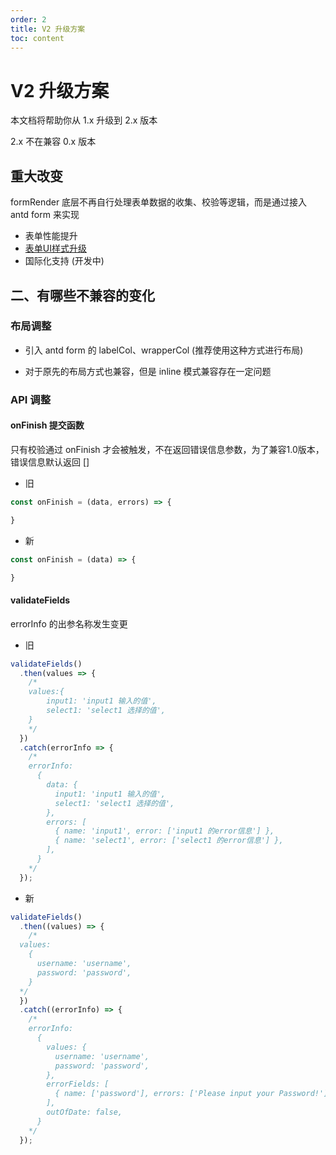 ```yaml
---
order: 2
title: V2 升级方案
toc: content
---
```

# V2 升级方案
本文档将帮助你从 1.x 升级到 2.x 版本

2.x 不在兼容 0.x 版本

## 重大改变
formRender 底层不再自行处理表单数据的收集、校验等逻辑，而是通过接入 antd form 来实现

- 表单性能提升
- [表单UI样式升级](/form-render/disaply/row)
- 国际化支持 (开发中)

## 二、有哪些不兼容的变化
### 布局调整
- 引入 antd form 的 labelCol、wrapperCol (推荐使用这种方式进行布局)

- 对于原先的布局方式也兼容，但是 inline 模式兼容存在一定问题


### API 调整
#### onFinish 提交函数
只有校验通过 onFinish 才会被触发，不在返回错误信息参数，为了兼容1.0版本，错误信息默认返回 []

- 旧
```js
const onFinish = (data, errors) => {

}
```
- 新
```js
const onFinish = (data) => {

}
```

#### validateFields
errorInfo 的出参名称发生变更

- 旧
```js
validateFields()
  .then(values => {
    /*
    values:{
        input1: 'input1 输入的值',
        select1: 'select1 选择的值',
    }
    */
  })
  .catch(errorInfo => {
    /*
    errorInfo:
      {
        data: {
          input1: 'input1 输入的值',
          select1: 'select1 选择的值',
        },
        errors: [
          { name: 'input1', error: ['input1 的error信息'] },
          { name: 'select1', error: ['select1 的error信息'] },
        ],
      }
    */
  });
```

- 新
```js
validateFields()
  .then((values) => {
    /*
  values:
    {
      username: 'username',
      password: 'password',
    }
  */
  })
  .catch((errorInfo) => {
    /*
    errorInfo:
      {
        values: {
          username: 'username',
          password: 'password',
        },
        errorFields: [
          { name: ['password'], errors: ['Please input your Password!'] },
        ],
        outOfDate: false,
      }
    */
  });
```